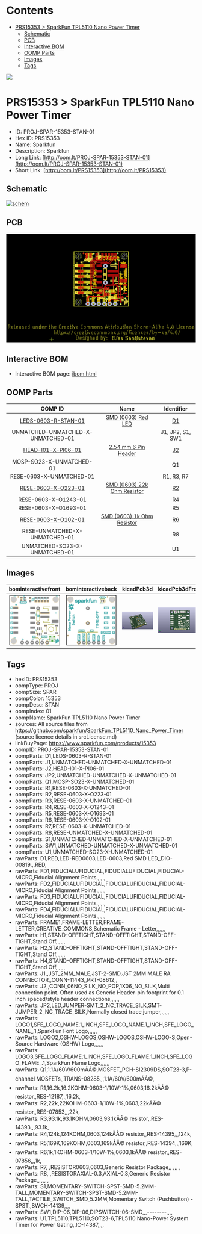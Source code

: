 



Contents
========

* [PRS15353 > SparkFun TPL5110 Nano Power Timer](#prs15353--sparkfun-tpl5110-nano-power-timer)
	* [Schematic](#schematic)
	* [PCB](#pcb)
	* [Interactive BOM](#interactive-bom)
	* [OOMP Parts](#oomp-parts)
	* [Images](#images)
	* [Tags](#tags)
  
![][im]
# PRS15353 > SparkFun TPL5110 Nano Power Timer

- ID: PROJ-SPAR-15353-STAN-01
- Hex ID: PRS15353
- Name: Sparkfun
- Description: Sparkfun
- Long Link: [http://oom.lt/PROJ-SPAR-15353-STAN-01](http://oom.lt/PROJ-SPAR-15353-STAN-01)
- Short Link: [http://oom.lt/PRS15353](http://oom.lt/PRS15353)

## Schematic
  
[![schem](eagleSchemImage.png)](eagleSchemImage.png)
## PCB
  
[![pcb](eagleImage.png)](eagleImage.png)
## Interactive BOM

- Interactive BOM page: [ibom.html](https://htmlpreview.github.io/?https://github.com/oomlout/oomlout_OOMP_projects/blob/main/PROJ-SPAR-15353-STAN-01/kicad/bom/ibom.html)

## OOMP Parts
  

|OOMP ID|Name|Identifier|
| :---: | :---: | :---: |
|[LEDS-0603-R-STAN-01](https://github.com/oomlout/oomlout_OOMP_parts/tree/main/LEDS-0603-R-STAN-01/)|[SMD (0603) Red LED](https://github.com/oomlout/oomlout_OOMP_parts/tree/main/LEDS-0603-R-STAN-01/)|[D1](https://github.com/oomlout/oomlout_OOMP_parts/tree/main/LEDS-0603-R-STAN-01/)|
|UNMATCHED-UNMATCHED-X-UNMATCHED-01||J1, JP2, S1, SW1|
|[HEAD-I01-X-PI06-01](https://github.com/oomlout/oomlout_OOMP_parts/tree/main/HEAD-I01-X-PI06-01/)|[2.54 mm 6 Pin Header](https://github.com/oomlout/oomlout_OOMP_parts/tree/main/HEAD-I01-X-PI06-01/)|[J2](https://github.com/oomlout/oomlout_OOMP_parts/tree/main/HEAD-I01-X-PI06-01/)|
|MOSP-SO23-X-UNMATCHED-01||Q1|
|RESE-0603-X-UNMATCHED-01||R1, R3, R7|
|[RESE-0603-X-O223-01](https://github.com/oomlout/oomlout_OOMP_parts/tree/main/RESE-0603-X-O223-01/)|[SMD (0603) 22k Ohm Resistor](https://github.com/oomlout/oomlout_OOMP_parts/tree/main/RESE-0603-X-O223-01/)|[R2](https://github.com/oomlout/oomlout_OOMP_parts/tree/main/RESE-0603-X-O223-01/)|
|RESE-0603-X-O1243-01||R4|
|RESE-0603-X-O1693-01||R5|
|[RESE-0603-X-O102-01](https://github.com/oomlout/oomlout_OOMP_parts/tree/main/RESE-0603-X-O102-01/)|[SMD (0603) 1k Ohm Resistor](https://github.com/oomlout/oomlout_OOMP_parts/tree/main/RESE-0603-X-O102-01/)|[R6](https://github.com/oomlout/oomlout_OOMP_parts/tree/main/RESE-0603-X-O102-01/)|
|RESE-UNMATCHED-X-UNMATCHED-01||R8|
|UNMATCHED-SO23-X-UNMATCHED-01||U1|

## Images
  
  

|bominteractivefront|bominteractiveback|kicadPcb3d|kicadPcb3dFront|kicadPcb3dBack|kicadSchem|eagleImage|eagleSchemImage|pcbdraw|pcbdrawback|
| :---: | :---: | :---: | :---: | :---: | :---: | :---: | :---: | :---: | :---: |
|[![bominteractivefront](bomFront_140.png)](bomFront.png)|[![bominteractiveback](bomBack_140.png)](bomBack.png)|[![kicadPcb3d](kicadPcb3d_140.png)](kicadPcb3d.png)|[![kicadPcb3dFront](kicadPcb3dFront_140.png)](kicadPcb3dFront.png)|[![kicadPcb3dBack](kicadPcb3dBack_140.png)](kicadPcb3dBack.png)|[![kicadSchem](kicadSchem_140.png)](kicadSchem.png)|[![eagleImage](eagleImage_140.png)](eagleImage.png)|[![eagleSchemImage](eagleSchemImage_140.png)](eagleSchemImage.png)|[![pcbdraw](pcbdraw_140.png)](pcbdraw.png)|[![pcbdrawback](pcbdrawBack_140.png)](pcbdrawBack.png)|

## Tags

- hexID: PRS15353
- oompType: PROJ
- oompSize: SPAR
- oompColor: 15353
- oompDesc: STAN
- oompIndex: 01
- oompName: SparkFun TPL5110 Nano Power Timer
- sources: All source files from https://github.com/sparkfun/SparkFun_TPL5110_Nano_Power_Timer (source licence details in srcLicense.md)
- linkBuyPage: https://www.sparkfun.com/products/15353
- oompID: PROJ-SPAR-15353-STAN-01
- oompParts: D1,LEDS-0603-R-STAN-01
- oompParts: J1,UNMATCHED-UNMATCHED-X-UNMATCHED-01
- oompParts: J2,HEAD-I01-X-PI06-01
- oompParts: JP2,UNMATCHED-UNMATCHED-X-UNMATCHED-01
- oompParts: Q1,MOSP-SO23-X-UNMATCHED-01
- oompParts: R1,RESE-0603-X-UNMATCHED-01
- oompParts: R2,RESE-0603-X-O223-01
- oompParts: R3,RESE-0603-X-UNMATCHED-01
- oompParts: R4,RESE-0603-X-O1243-01
- oompParts: R5,RESE-0603-X-O1693-01
- oompParts: R6,RESE-0603-X-O102-01
- oompParts: R7,RESE-0603-X-UNMATCHED-01
- oompParts: R8,RESE-UNMATCHED-X-UNMATCHED-01
- oompParts: S1,UNMATCHED-UNMATCHED-X-UNMATCHED-01
- oompParts: SW1,UNMATCHED-UNMATCHED-X-UNMATCHED-01
- oompParts: U1,UNMATCHED-SO23-X-UNMATCHED-01
- rawParts: D1,RED,LED-RED0603,LED-0603,Red SMD LED,,DIO-00819,,,RED,
- rawParts: FD1,FIDUCIALUFIDUCIAL,FIDUCIALUFIDUCIAL,FIDUCIAL-MICRO,Fiducial Alignment Points,,,,,,
- rawParts: FD2,FIDUCIALUFIDUCIAL,FIDUCIALUFIDUCIAL,FIDUCIAL-MICRO,Fiducial Alignment Points,,,,,,
- rawParts: FD3,FIDUCIALUFIDUCIAL,FIDUCIALUFIDUCIAL,FIDUCIAL-MICRO,Fiducial Alignment Points,,,,,,
- rawParts: FD4,FIDUCIALUFIDUCIAL,FIDUCIALUFIDUCIAL,FIDUCIAL-MICRO,Fiducial Alignment Points,,,,,,
- rawParts: FRAME1,FRAME-LETTER,FRAME-LETTER,CREATIVE_COMMONS,Schematic Frame - Letter,,,,,,
- rawParts: H1,STAND-OFFTIGHT,STAND-OFFTIGHT,STAND-OFF-TIGHT,Stand Off,,,,,,
- rawParts: H2,STAND-OFFTIGHT,STAND-OFFTIGHT,STAND-OFF-TIGHT,Stand Off,,,,,,
- rawParts: H4,STAND-OFFTIGHT,STAND-OFFTIGHT,STAND-OFF-TIGHT,Stand Off,,,,,,
- rawParts: J1,,JST_2MM_MALE,JST-2-SMD,JST 2MM MALE RA CONNECTOR,,CONN-11443,,PRT-08612,,
- rawParts: J2,,CONN_06NO_SILK_NO_POP,1X06_NO_SILK,Multi connection point. Often used as Generic Header-pin footprint for 0.1 inch spaced/style header connections,,,,,,
- rawParts: JP2,LED,JUMPER-SMT_2_NC_TRACE_SILK,SMT-JUMPER_2_NC_TRACE_SILK,Normally closed trace jumper,,,,,,
- rawParts: LOGO1,SFE_LOGO_NAME.1_INCH,SFE_LOGO_NAME.1_INCH,SFE_LOGO_NAME_.1,SparkFun Font Logo,,,,,,
- rawParts: LOGO2,OSHW-LOGOS,OSHW-LOGOS,OSHW-LOGO-S,Open-Source Hardware (OSHW) Logo,,,,,,
- rawParts: LOGO3,SFE_LOGO_FLAME.1_INCH,SFE_LOGO_FLAME.1_INCH,SFE_LOGO_FLAME_.1,SparkFun Flame Logo,,,,,,
- rawParts: Q1,1.1A/60V/600mÃÂ©,MOSFET_PCH-SI2309DS,SOT23-3,P-channel MOSFETs,,TRANS-08285,,,1.1A/60V/600mÃÂ©,
- rawParts: R1,16.2k,16.2KOHM-0603-1/10W-1%,0603,16.2kÃÂ© resistor,,RES-12187,,,16.2k,
- rawParts: R2,22k,22KOHM-0603-1/10W-1%,0603,22kÃÂ© resistor,,RES-07853,,,22k,
- rawParts: R3,93.1k,93.1KOHM,0603,93.1kÃÂ© resistor,,RES-14393,,,93.1k,
- rawParts: R4,124k,124KOHM,0603,124kÃÂ© resistor,,RES-14395,,,124k,
- rawParts: R5,169K,169KOHM,0603,169kÃÂ© resistor,,RES-14394,,,169K,
- rawParts: R6,1k,1KOHM-0603-1/10W-1%,0603,1kÃÂ© resistor,,RES-07856,,,1k,
- rawParts: R7, ,RESISTOR0603,0603,Generic Resistor Package,, ,,, ,
- rawParts: R8, ,RESISTORAXIAL-0.3,AXIAL-0.3,Generic Resistor Package,, ,,, ,
- rawParts: S1,MOMENTARY-SWITCH-SPST-SMD-5.2MM-TALL,MOMENTARY-SWITCH-SPST-SMD-5.2MM-TALL,TACTILE_SWITCH_SMD_5.2MM,Momentary Switch (Pushbutton) - SPST,,SWCH-14139,,,,
- rawParts: SW1,DIP-06,DIP-06,DIPSWITCH-06-SMD,,,--------,,,,
- rawParts: U1,TPL5110,TPL5110,SOT23-6,TPL5110 Nano-Power System Timer for Power Gating,,IC-14387,,,,



[im]: kicadPcb3d_450.png
